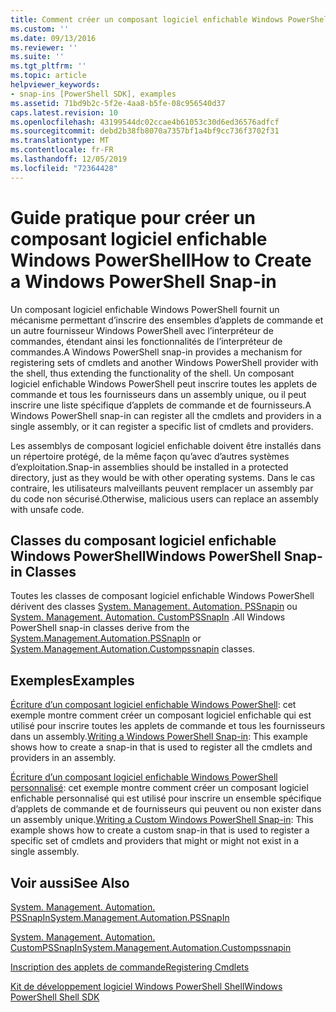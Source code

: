 ```yaml
---
title: Comment créer un composant logiciel enfichable Windows PowerShell | Microsoft Docs
ms.custom: ''
ms.date: 09/13/2016
ms.reviewer: ''
ms.suite: ''
ms.tgt_pltfrm: ''
ms.topic: article
helpviewer_keywords:
- snap-ins [PowerShell SDK], examples
ms.assetid: 71bd9b2c-5f2e-4aa8-b5fe-08c956540d37
caps.latest.revision: 10
ms.openlocfilehash: 43199544dc02ccae4b61053c30d6ed36576adfcf
ms.sourcegitcommit: debd2b38fb8070a7357bf1a4bf9cc736f3702f31
ms.translationtype: MT
ms.contentlocale: fr-FR
ms.lasthandoff: 12/05/2019
ms.locfileid: "72364428"
---
```

# <a name="how-to-create-a-windows-powershell-snap-in"></a><span data-ttu-id="f94ce-102">Guide pratique pour créer un composant logiciel enfichable Windows PowerShell</span><span class="sxs-lookup"><span data-stu-id="f94ce-102">How to Create a Windows PowerShell Snap-in</span></span>

<span data-ttu-id="f94ce-103">Un composant logiciel enfichable Windows PowerShell fournit un mécanisme permettant d’inscrire des ensembles d’applets de commande et un autre fournisseur Windows PowerShell avec l’interpréteur de commandes, étendant ainsi les fonctionnalités de l’interpréteur de commandes.</span><span class="sxs-lookup"><span data-stu-id="f94ce-103">A Windows PowerShell snap-in provides a mechanism for registering sets of cmdlets and another Windows PowerShell provider with the shell, thus extending the functionality of the shell.</span></span> <span data-ttu-id="f94ce-104">Un composant logiciel enfichable Windows PowerShell peut inscrire toutes les applets de commande et tous les fournisseurs dans un assembly unique, ou il peut inscrire une liste spécifique d’applets de commande et de fournisseurs.</span><span class="sxs-lookup"><span data-stu-id="f94ce-104">A Windows PowerShell snap-in can register all the cmdlets and providers in a single assembly, or it can register a specific list of cmdlets and providers.</span></span>

<span data-ttu-id="f94ce-105">Les assemblys de composant logiciel enfichable doivent être installés dans un répertoire protégé, de la même façon qu’avec d’autres systèmes d’exploitation.</span><span class="sxs-lookup"><span data-stu-id="f94ce-105">Snap-in assemblies should be installed in a protected directory, just as they would be with other operating systems.</span></span> <span data-ttu-id="f94ce-106">Dans le cas contraire, les utilisateurs malveillants peuvent remplacer un assembly par du code non sécurisé.</span><span class="sxs-lookup"><span data-stu-id="f94ce-106">Otherwise, malicious users can replace an assembly with unsafe code.</span></span>

## <a name="windows-powershell-snap-in-classes"></a><span data-ttu-id="f94ce-107">Classes du composant logiciel enfichable Windows PowerShell</span><span class="sxs-lookup"><span data-stu-id="f94ce-107">Windows PowerShell Snap-in Classes</span></span>

<span data-ttu-id="f94ce-108">Toutes les classes de composant logiciel enfichable Windows PowerShell dérivent des classes [System. Management. Automation. PSSnapin](/dotnet/api/System.Management.Automation.PSSnapIn) ou [System. Management. Automation. CustomPSSnapIn](/dotnet/api/System.Management.Automation.CustomPSSnapIn) .</span><span class="sxs-lookup"><span data-stu-id="f94ce-108">All Windows PowerShell snap-in classes derive from the [System.Management.Automation.PSSnapIn](/dotnet/api/System.Management.Automation.PSSnapIn) or [System.Management.Automation.Custompssnapin](/dotnet/api/System.Management.Automation.CustomPSSnapIn) classes.</span></span>

## <a name="examples"></a><span data-ttu-id="f94ce-109">Exemples</span><span class="sxs-lookup"><span data-stu-id="f94ce-109">Examples</span></span>

<span data-ttu-id="f94ce-110">[Écriture d’un composant logiciel enfichable Windows PowerShell](./writing-a-windows-powershell-snap-in.md): cet exemple montre comment créer un composant logiciel enfichable qui est utilisé pour inscrire toutes les applets de commande et tous les fournisseurs dans un assembly.</span><span class="sxs-lookup"><span data-stu-id="f94ce-110">[Writing a Windows PowerShell Snap-in](./writing-a-windows-powershell-snap-in.md): This example shows how to create a snap-in that is used to register all the cmdlets and providers in an assembly.</span></span>

<span data-ttu-id="f94ce-111">[Écriture d’un composant logiciel enfichable Windows PowerShell personnalisé](./writing-a-custom-windows-powershell-snap-in.md): cet exemple montre comment créer un composant logiciel enfichable personnalisé qui est utilisé pour inscrire un ensemble spécifique d’applets de commande et de fournisseurs qui peuvent ou non exister dans un assembly unique.</span><span class="sxs-lookup"><span data-stu-id="f94ce-111">[Writing a Custom Windows PowerShell Snap-in](./writing-a-custom-windows-powershell-snap-in.md): This example shows how to create a custom snap-in that is used to register a specific set of cmdlets and providers that might or might not exist in a single assembly.</span></span>

## <a name="see-also"></a><span data-ttu-id="f94ce-112">Voir aussi</span><span class="sxs-lookup"><span data-stu-id="f94ce-112">See Also</span></span>

[<span data-ttu-id="f94ce-113">System. Management. Automation. PSSnapIn</span><span class="sxs-lookup"><span data-stu-id="f94ce-113">System.Management.Automation.PSSnapIn</span></span>](/dotnet/api/System.Management.Automation.PSSnapIn)

[<span data-ttu-id="f94ce-114">System. Management. Automation. CustomPSSnapIn</span><span class="sxs-lookup"><span data-stu-id="f94ce-114">System.Management.Automation.Custompssnapin</span></span>](/dotnet/api/System.Management.Automation.CustomPSSnapIn)

[<span data-ttu-id="f94ce-115">Inscription des applets de commande</span><span class="sxs-lookup"><span data-stu-id="f94ce-115">Registering Cmdlets</span></span>](./registering-cmdlets.md)

[<span data-ttu-id="f94ce-116">Kit de développement logiciel Windows PowerShell Shell</span><span class="sxs-lookup"><span data-stu-id="f94ce-116">Windows PowerShell Shell SDK</span></span>](../windows-powershell-reference.md)
